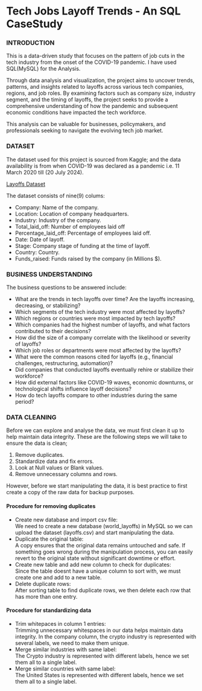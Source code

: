 # Tech Jobs Layoff Trends - An SQL CaseStudy
### INTRODUCTION
This is a data-driven study that focuses on the pattern of job cuts in the tech industry from the onset of the COVID-19 pandemic. I have used SQL(MySQL) for the Analysis.

Through data analysis and visualization, the project aims to uncover trends, patterns, and insights related to layoffs across various tech companies, regions, and job roles. By examining factors such as company size, industry segment, and the timing of layoffs, the project seeks to provide a comprehensive understanding of how the pandemic and subsequent economic conditions have impacted the tech workforce. 

This analysis can be valuable for businesses, policymakers, and professionals seeking to navigate the evolving tech job market.


### DATASET
The dataset used for this project is sourced from Kaggle; and the data availability is from when COVID-19 was declared as a pandemic i.e. 11 March 2020 till (20 July 2024).

[Layoffs Dataset](https://www.kaggle.com/datasets/swaptr/layoffs-2022)

The dataset consists of nine(9) colums:
- Company: Name of the company.
- Location: Location of company headquarters.
- Industry: Industry of the company.
- Total_laid_off: Number of employees laid off
- Percentage_laid_off: Percentage of employees laid off.
- Date: Date of layoff.
- Stage: Company stage of funding at the time of layoff.
- Country: Country.
- Funds_raised: Funds raised by the company (in Millions $).


### BUSINESS UNDERSTANDING
The business questions to be answered include:
- What are the trends in tech layoffs over time? Are the layoffs increasing, decreasing, or stabilizing?
- Which segments of the tech industry were most affected by layoffs?
- Which regions or countries were most impacted by tech layoffs?
- Which companies had the highest number of layoffs, and what factors contributed to their decisions?
- How did the size of a company correlate with the likelihood or severity of layoffs?
- Which job roles or departments were most affected by the layoffs?
- What were the common reasons cited for layoffs (e.g., financial challenges, restructuring, automation)?
- Did companies that conducted layoffs eventually rehire or stabilize their workforce?
- How did external factors like COVID-19 waves, economic downturns, or technological shifts influence layoff decisions?
- How do tech layoffs compare to other industries during the same period?


### DATA CLEANING
Before we can explore and analyse the data, we must first clean it up to help maintain data integrity.
These are the following steps we will take to ensure the data is clean;
1. Remove duplicates.
2. Standardize data and fix errors.
3. Look at Null values or Blank values. 
4. Remove unnecessary columns and rows.
  
However, before we start manipulating the data, it is best practice to first create a copy of the raw data for backup purposes.

#### Procedure for removing duplicates
- Create new database and import csv file:  
We need to create a new database (world_layoffs) in MySQL so we can upload the dataset (layoffs.csv) and start manipulating the data.  
- Duplicate the original table:  
A copy ensures that the original data remains untouched and safe. If something goes wrong during the manipulation process, you can easily revert to the original state without significant downtime or effort.
- Create new table and add new column to check for duplicates:  
Since the table doesnt have a unique column to sort with, we must create one and add to a new table.
- Delete duplicate rows:  
After sorting table to find duplicate rows, we then delete each row that has more than one entry.

#### Procedure for standardizing data  
- Trim whitepaces in column 1 entries:  
Trimming unnecessary whitespaces in our data helps maintain data integrity. In the company column, the crypto industry is represented with several labels, we need to make them unique.
- Merge similar industries with same label:  
The Crypto industry is represented with different labels, hence we set them all to a single label.
- Merge similar countries with same label:  
The United States is represented with different labels, hence we set them all to a single label.
